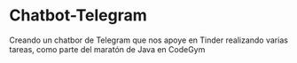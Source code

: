# Chatbot-Telegram
Creando un chatbor de Telegram que nos apoye en Tinder realizando varias tareas, como parte del maratón de Java en CodeGym
